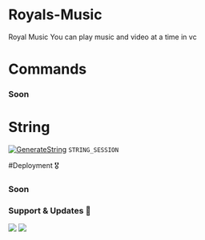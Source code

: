 # Royals-Music
Royal Music You can play music and video at a time in vc 



# Commands 

### Soon

# String
[![GenerateString](https://img.shields.io/badge/repl.it-generateString-redblack)](https://replit.com/@SomyajeetMishra/TeamDltvideo#main.py) `STRING_SESSION`


#Deployment 🎖

### Soon

### Support & Updates 🌷

<a href="https://t.me/Royalduniya_support"><img src="https://img.shields.io/badge/Join-Group%20Support-blue.svg?style=for-the-badge&logo=Telegram"></a> <a href="https://t.me/RoyalsDuniya_Update"><img src="https://img.shields.io/badge/Join-Updates%20Channel-blue.svg?style=for-the-badge&logo=Telegram"></a>


